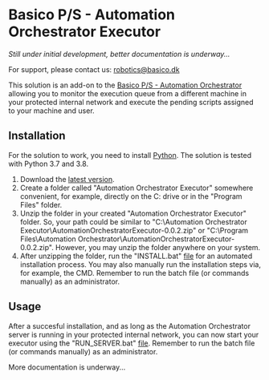 # Basico P/S - Automation Orchestrator Executor

<i>Still under initial development, better documentation is underway...</i>

For support, please contact us: robotics@basico.dk

This solution is an add-on to the [Basico P/S - Automation Orchestrator](https://github.com/Basico-PS/AutomationOrchestrator) allowing you to monitor the execution queue from a different machine in your protected internal network and execute the pending scripts assigned to your machine and user.

## Installation

For the solution to work, you need to install [Python](https://www.python.org/). The solution is tested with Python 3.7 and 3.8.

1. Download the [latest version](https://github.com/Basico-PS/AutomationOrchestratorExecutor/archive/v0.0.2.zip).
2. Create a folder called "Automation Orchestrator Executor" somewhere convenient, for example, directly on the C: drive or in the "Program Files" folder.
3. Unzip the folder in your created "Automation Orchestrator Executor" folder. So, your path could be similar to "C:\Automation Orchestrator Executor\AutomationOrchestratorExecutor-0.0.2.zip" or "C:\Program Files\Automation Orchestrator\AutomationOrchestratorExecutor-0.0.2.zip". However, you may unzip the folder anywhere on your system.
4. After unzipping the folder, run the "INSTALL.bat" [file](https://github.com/Basico-PS/AutomationOrchestratorExecutor/blob/master/INSTALL.bat) for an automated installation process. You may also manually run the installation steps via, for example, the CMD. Remember to run the batch file (or commands manually) as an administrator.

## Usage

After a succesful installation, and as long as the Automation Orchestrator server is running in your protected internal network, you can now start your executor using the "RUN_SERVER.bat" [file](https://github.com/Basico-PS/AutomationOrchestratorExecutor/blob/master/RUN_EXECUTOR.bat). Remember to run the batch file (or commands manually) as an administrator.

More documentation is underway...
